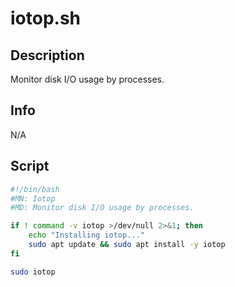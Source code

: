 # iotop.sh

## Description
Monitor disk I/O usage by processes.

## Info
N/A

## Script
```bash
#!/bin/bash
#MN: Iotop
#MD: Monitor disk I/O usage by processes.

if ! command -v iotop >/dev/null 2>&1; then
    echo "Installing iotop..."
    sudo apt update && sudo apt install -y iotop
fi

sudo iotop
```

